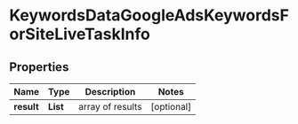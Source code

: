 # KeywordsDataGoogleAdsKeywordsForSiteLiveTaskInfo


## Properties

| Name | Type | Description | Notes |
|------------ | ------------- | ------------- | -------------|
**result** | **List<KeywordsDataGoogleAdsKeywordsForSiteLiveResultInfo>** | array of results |[optional]|